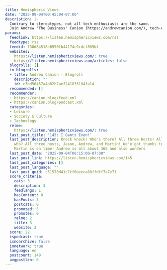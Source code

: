 ```yaml
---
title: Hemispheric Views
date: "2025-09-04T00:45:04-07:00"
description: |-
  Contrary to stereotypes, not all tech enthusiasts are the same.
  Join Andrew 'The Business' Canion (https://andrewcanion.com/), tech-creative Jason Burk (https://grepjason.sh) and podcast researcher
params:
  feedlink: https://listen.hemisphericviews.com/rss
  feedtype: rss
  feedid: 738d84518e0550fb44174c9cdcf805bf
  websites:
    https://listen.hemisphericviews.com/: true
    https://listen.hemisphericviews.com/articles: false
  blogrolls: []
  in_blogrolls:
  - title: Andrew Canion - Blogroll
    description: ""
    id: c3bd56457a4b82b7aef241833184fa14
  recommended: []
  recommender:
  - https://canion.blog/feed.xml
  - https://canion.blog/podcast.xml
  categories:
  - Leisure
  - Society & Culture
  - Technology
  relme:
    https://listen.hemisphericviews.com/: true
  last_post_title: '145: I Gantt Even!'
  last_post_description: Knock knock! Who's there? All three Hosts! All three hosts
    who? All three hosts, Jason, Andrew, and Martin! We'e got thumbs to give out!
    Martin is on time! Andrew is all about 365 and also wonders
  last_post_date: "2025-09-04T00:15:00-07:00"
  last_post_link: https://listen.hemisphericviews.com/145
  last_post_categories: []
  last_post_language: ""
  last_post_guid: c51570d41c7cf0aeeca88ffdff7a7e71
  score_criteria:
    cats: 3
    description: 3
    feedlangs: 1
    hasContent: 0
    hasPosts: 3
    postcats: 0
    promoted: 5
    promotes: 0
    relme: 2
    title: 3
    website: 2
  score: 22
  ispodcast: true
  isnoarchive: false
  innetwork: true
  language: en
  postcount: 148
  avgpostlen: 0
---
```

